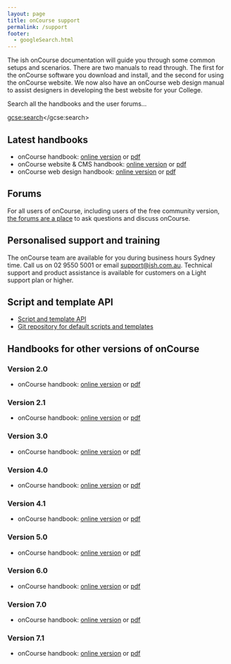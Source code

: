 ```yaml
---
layout: page
title: onCourse support
permalink: /support
footer:
  - googleSearch.html
---
```


The ish onCourse documentation will guide you through some common setups and scenarios. There are two manuals to read through. The first for the onCourse software you download and install, and the second for using the onCourse website. We now also have an onCourse web design manual to assist designers in developing the best website for your College. 

Search all the handbooks and the user forums...

<gcse:search></gcse:search>

## Latest handbooks

* onCourse handbook: [online version](/s/onCourse/doc/latest/manual/) or [pdf](/s/onCourse/doc/latest/manual/manual.pdf)
* onCourse website & CMS handbook: [online version](/s/onCourse/doc/web/) or [pdf](/s/onCourse/doc/web/web.pdf)
* onCourse web design handbook: [online version](/s/onCourse/doc/design/) or [pdf](/s/onCourse/doc/design/design.pdf)

## Forums

For all users of onCourse, including users of the free community version, [the forums are a place](http://forums.ish.com.au) to ask questions and discuss onCourse.

## Personalised support and training

The onCourse team are available for you during business hours Sydney time. Call us on 02 9550 5001 or email support@ish.com.au. Technical support and product assistance is available for customers on a Light support plan or higher.

## Script and template API

* [Script and template API](/s/onCourse/doc/latest/api/)
* [Git repository for default scripts and templates](https://github.com/ari/oncourse-scripts)


## Handbooks for other versions of onCourse

### Version 2.0

* onCourse handbook: [online version](/s/onCourse/doc/2.0/manual/) or [pdf](/s/onCourse/doc/2.0/manual/manual.pdf)

### Version 2.1

* onCourse handbook: [online version](/s/onCourse/doc/2.1/manual/) or [pdf](/s/onCourse/doc/2.1/manual/manual.pdf)

### Version 3.0

* onCourse handbook: [online version](/s/onCourse/doc/3.0/manual/) or [pdf](/s/onCourse/doc/3.0/manual/manual.pdf)

### Version 4.0

* onCourse handbook: [online version](/s/onCourse/doc/4.0/manual/) or [pdf](/s/onCourse/doc/4.0/manual/manual.pdf)

### Version 4.1

* onCourse handbook: [online version](/s/onCourse/doc/4.1/manual/) or [pdf](/s/onCourse/doc/4.1/manual/manual.pdf)

### Version 5.0

* onCourse handbook: [online version](/s/onCourse/doc/5.0/manual/) or [pdf](/s/onCourse/doc/5.0/manual/manual.pdf)

### Version 6.0

* onCourse handbook: [online version](/s/onCourse/doc/6.0/manual/) or [pdf](/s/onCourse/doc/6.0/manual/manual.pdf)

### Version 7.0

* onCourse handbook: [online version](/s/onCourse/doc/7.0/manual/) or [pdf](/s/onCourse/doc/7.0/manual/manual.pdf)

### Version 7.1

* onCourse handbook: [online version](/s/onCourse/doc/7.1/manual/) or [pdf](/s/onCourse/doc/7.1/manual/manual.pdf)
